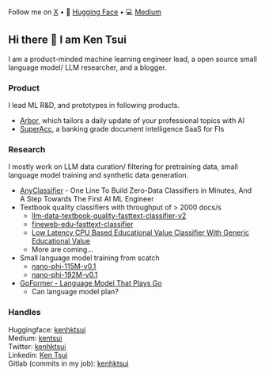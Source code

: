 Follow me on [X](https://twitter.com/kenhktsui/) • 🤗 [Hugging Face](https://huggingface.co/kenhktsui) • 💻 [Medium](https://medium.com/@kentsui)

## Hi there 👋 I am Ken Tsui
I am a product-minded machine learning engineer lead, a open source small language model/ LLM researcher, and a blogger.

### Product
I lead ML R&D, and prototypes in following products.
- [Arbor](https://newspresso.arborit.ai/), which tailors a daily update of your professional topics with AI
- [SuperAcc](https://superacc.ai/), a banking grade document intelligence SaaS for FIs

### Research
I mostly work on LLM data curation/ filtering for pretraining data, small language model training and synthetic data generation.
- [AnyClassifier](https://github.com/kenhktsui/anyclassifier) - One Line To Build Zero-Data Classifiers in Minutes, And A Step Towards The First AI ML Engineer
- Textbook quality classifiers with throughput of > 2000 docs/s
   - [llm-data-textbook-quality-fasttext-classifier-v2](https://huggingface.co/kenhktsui/llm-data-textbook-quality-fasttext-classifier-v2)
   - [fineweb-edu-fasttext-classifier](https://huggingface.co/kenhktsui/fineweb-edu-fasttext-classifier)
   - [Low Latency CPU Based Educational Value Classifier With Generic Educational Value](https://huggingface.co/blog/kenhktsui/edu-value-classifier-cpu)
   - More are coming...
- Small language model training from scatch
  - [nano-phi-115M-v0.1](https://huggingface.co/kenhktsui/nano-phi-115M-v0.1)
  - [nano-phi-192M-v0.1](https://huggingface.co/kenhktsui/nano-phi-192M-v0.1)
- [GoFormer - Language Model That Plays Go](https://github.com/kenhktsui/goformer)
  - Can language model plan?

### Handles
Huggingface: [kenhktsui](https://huggingface.co/kenhktsui)  
Medium: [kentsui](https://medium.com/@kentsui)  
Twitter: [kenhktsui](https://x.com/kenhktsui)  
Linkedin: [Ken Tsui](https://www.linkedin.com/in/ken-tsui-06889b29/)  
Gitlab (commits in my job): [kenhktsui](https://gitlab.com/kenhktsui)  


<!--
**kenhktsui/kenhktsui** is a ✨ _special_ ✨ repository because its `README.md` (this file) appears on your GitHub profile.

Here are some ideas to get you started:

- 🔭 I’m currently working on ...
- 🌱 I’m currently learning ...
- 👯 I’m looking to collaborate on ...
- 🤔 I’m looking for help with ...
- 💬 Ask me about ...
- 📫 How to reach me: ...
- 😄 Pronouns: ...
- ⚡ Fun fact: ...
-->
